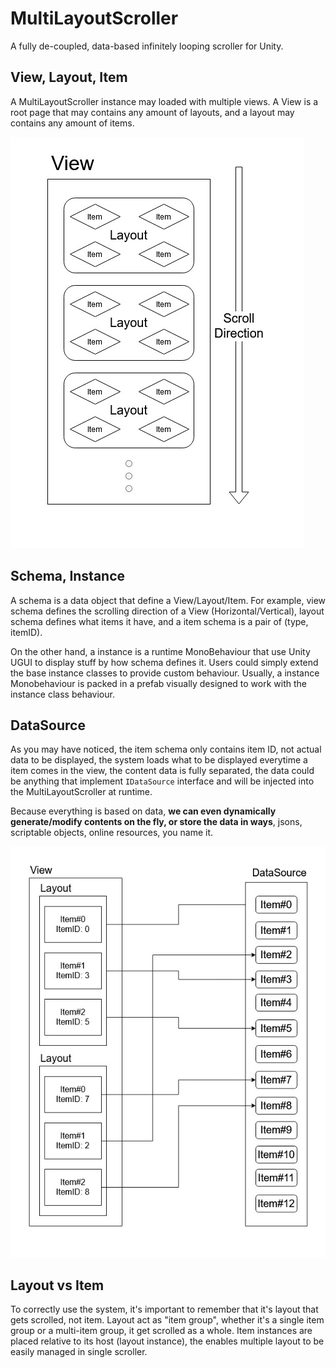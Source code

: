 # MultiLayoutScroller
A fully de-coupled, data-based infinitely looping scroller for Unity.

## View, Layout, Item
A MultiLayoutScroller instance may loaded with multiple views. A View is a root page that may contains any amount of layouts, and a layout may contains any amount of items.

![](Docs/2021-02-16-00-19-18.png)

## Schema, Instance
A schema is a data object that define a View/Layout/Item. For example, view schema defines the scrolling direction of a View (Horizontal/Vertical), layout schema defines what items it have, and a item schema is a pair of (type, itemID).

On the other hand, a instance is a runtime MonoBehaviour that use Unity UGUI to display stuff by how schema defines it. Users could simply extend the base instance classes to provide custom behaviour. Usually, a instance Monobehaviour is packed in a prefab visually designed to work with the instance class behaviour. 

## DataSource
As you may have noticed, the item schema only contains item ID, not actual data to be displayed, the system loads what to be displayed everytime a item comes in the view, the content data is fully separated, the data could be anything that implement `IDataSource` interface and will be injected into the MultiLayoutScroller at runtime.

Because everything is based on data, **we can even dynamically generate/modify contents on the fly, or store the data in ways**, jsons, scriptable objects, online resources, you name it.

![](Docs/2021-02-16-00-19-38.png)

## Layout vs Item
To correctly use the system, it's important to remember that it's layout that gets scrolled, not item. Layout act as "item group", whether it's a single item group or a multi-item group, it get scrolled as a whole. Item instances are placed relative to its host (layout instance), the enables multiple layout to be easily managed in single scroller.
